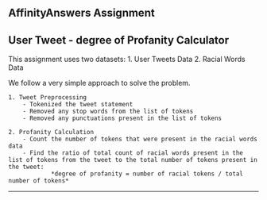 AffinityAnswers Assignment
---
**User Tweet - degree of Profanity Calculator**
---

This assignment uses two datasets:
    1. User Tweets Data
    2. Racial Words Data

We follow a very simple approach to solve the problem.

    1. Tweet Preprocessing
        - Tokenized the tweet statement 
        - Removed any stop words from the list of tokens
        - Removed any punctuations present in the list of tokens

    2. Profanity Calculation 
        - Count the number of tokens that were present in the racial words data
        - Find the ratio of total count of racial words present in the list of tokens from the tweet to the total number of tokens present in the tweet:
                *degree of profanity = number of racial tokens / total number of tokens*

---
